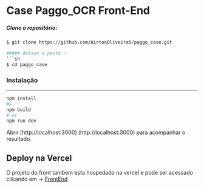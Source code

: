 # Case Paggo_OCR Front-End


##### Clone o repositório:
```sh
$ git clone https://github.com/AirtonOliveiraS/paggo_case.git

##### Acesse a pasta :
```sh
$ cd paggo_case
```
### Instalação
---

```bash
npm install
#&
npm build 
# or
npm run dev

```
Abrir 
[http://localhost:3000] (http://localhost:3000) para acompanhar o resultado.



## Deploy na  Vercel

O projeto do front tambem esta hospedado na vercel e pode ser acessado clicando em ->  [FrontEnd](https://paggo-case-seven.vercel.app/) 